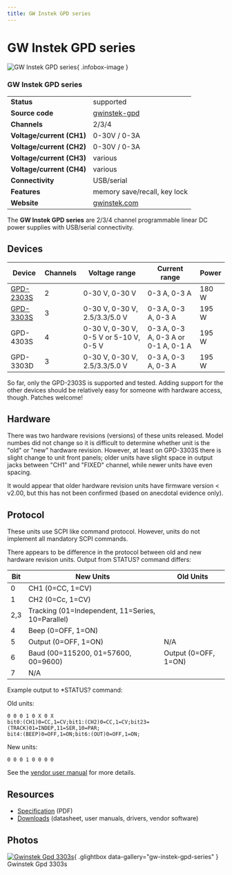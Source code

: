 ```yaml
---
title: GW Instek GPD series
---
```


# GW Instek GPD series

<div class="infobox" markdown>

![GW Instek GPD series](./img/Gwinstek-gpd-3303s.png){ .infobox-image }

### GW Instek GPD series

| | |
|---|---|
| **Status** | supported |
| **Source code** | [gwinstek-gpd](https://github.com/OpenTraceLab/OpenTraceCapture/tree/main/src/hardware/gwinstek-gpd) |
| **Channels** | 2/3/4 |
| **Voltage/current (CH1)** | 0-30V / 0-3A |
| **Voltage/current (CH2)** | 0-30V / 0-3A |
| **Voltage/current (CH3)** | various |
| **Voltage/current (CH4)** | various |
| **Connectivity** | USB/serial |
| **Features** | memory save/recall, key lock |
| **Website** | [gwinstek.com](https://www.gwinstek.com/en-US/products/detail/GPD-Series) |

</div>

The **GW Instek GPD series** are 2/3/4 channel programmable linear DC power supplies with USB/serial connectivity.

## Devices
| Device | Channels | Voltage range | Current range | Power |
|---|---|---|---|---|
| [GPD-2303S](https://sigrok.org/wiki/GW_Instek_GPD-2303S) | 2 | 0-30 V, 0-30 V | 0-3 A, 0-3 A | 180 W |
| [GPD-3303S](https://sigrok.org/wiki/GW_Instek_GPD-3303S) | 3 | 0-30 V, 0-30 V, 2.5/3.3/5.0 V | 0-3 A, 0-3 A, 0-3 A | 195 W |
| GPD-4303S | 4 | 0-30 V, 0-30 V, 0-5 V or 5-10 V, 0-5 V | 0-3 A, 0-3 A, 0-3 A or 0-1 A, 0-1 A | 195 W |
| GPD-3303D | 3 | 0-30 V, 0-30 V, 2.5/3.3/5.0 V | 0-3 A, 0-3 A, 0-3 A | 195 W |

So far, only the GPD-2303S is supported and tested. Adding support for the other devices should be relatively easy for someone with hardware access, though. Patches welcome!

## Hardware

There was two hardware revisions (versions) of these units released. Model numbes did not change so it is difficult to
determine whether unit is the "old" or "new" hardware revision.
However, at least on GPD-3303S there is slight change to unit front panels;
older units have slight space in output jacks between "CH1" and "FIXED" channel, while newer units have even spacing.

It would appear that older hardware revision units have firmware version < v2.00, but this has not been confirmed (based on anecdotal evidence only).

## Protocol

These units use SCPI like command protocol. However, units do not implement all mandatory SCPI commands.

There appears to be difference in the protocol between old and new hardware revision units.
Output from STATUS? command differs:

| Bit | New Units | Old Units |
|---|---|---|
| 0 | CH1 (0=CC, 1=CV) |
| 1 | CH2 (0=Cc, 1=CV) |
| 2,3 | Tracking (01=Independent, 11=Series, 10=Parallel) |
| 4 | Beep (0=OFF, 1=ON) |
| 5 | Output (0=OFF, 1=ON) | N/A |
| 6 | Baud (00=115200, 01=57600, 00=9600) | Output (0=OFF, 1=ON) |
| 7 | N/A |

Example output to *STATUS? command:

Old units:

```
0 0 0 1 0 X 0 X  
bit0:(CH1)0=CC,1=CV;bit1:(CH2)0=CC,1=CV;bit23=(TRACK)01=INDEP,11=SER,10=PAR;
bit4:(BEEP)0=OFF,1=ON;bit6:(OUT)0=OFF,1=ON;

```

New units:

```
0 0 0 1 0 0 0 0

```

See the [vendor user manual](https://www.gwinstek.com/en-US/products/downloadSeriesDownNew/7840/1477) for more details.

## Resources
- [Specification](https://www.gwinstek.com/en-US/products/downloadSeriesSpec/1479) (PDF)
- [Downloads](https://www.gwinstek.com/en-US/products/detail/GPD-Series) (datasheet, user manuals, drivers, vendor software)

## Photos

<div class="photo-grid" markdown>

[![Gwinstek Gpd 3303s](./img/Gwinstek-gpd-3303s.png)](./img/Gwinstek-gpd-3303s.png "Gwinstek Gpd 3303s"){ .glightbox data-gallery="gw-instek-gpd-series" }
<span class="caption">Gwinstek Gpd 3303s</span>

</div>
